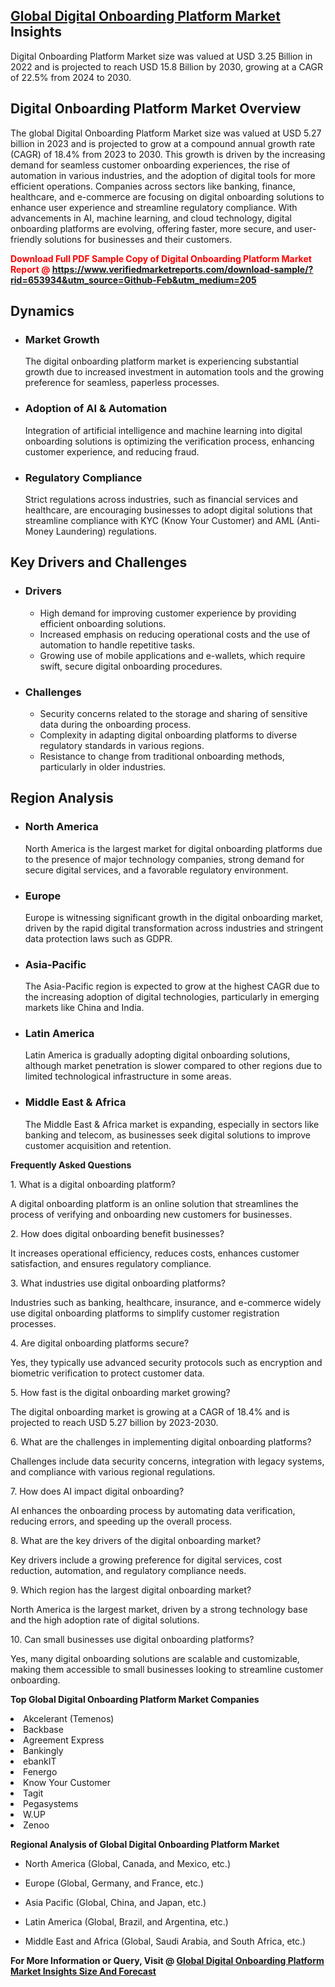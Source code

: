 <h2><a href="https://www.verifiedmarketreports.com/download-sample/?rid=653934&amp;utm_source=Github&amp;utm_medium=205" target="_blank">Global Digital Onboarding Platform Market</a> Insights</h2><p>Digital Onboarding Platform Market size was valued at USD 3.25 Billion in 2022 and is projected to reach USD 15.8 Billion by 2030, growing at a CAGR of 22.5% from 2024 to 2030.</p><p> <h2>Digital Onboarding Platform Market Overview</h2> <p>The global Digital Onboarding Platform Market size was valued at USD 5.27 billion in 2023 and is projected to grow at a compound annual growth rate (CAGR) of 18.4% from 2023 to 2030. This growth is driven by the increasing demand for seamless customer onboarding experiences, the rise of automation in various industries, and the adoption of digital tools for more efficient operations. Companies across sectors like banking, finance, healthcare, and e-commerce are focusing on digital onboarding solutions to enhance user experience and streamline regulatory compliance. With advancements in AI, machine learning, and cloud technology, digital onboarding platforms are evolving, offering faster, more secure, and user-friendly solutions for businesses and their customers.</p> <p><strong><p><span class=""><span style="color: #ff0000;"><strong>Download Full PDF Sample Copy of Digital Onboarding Platform Market Report</strong> @ </span><a href="https://www.verifiedmarketreports.com/download-sample/?rid=653934&amp;utm_source=Github-Feb&amp;utm_medium=205" target="_blank">https://www.verifiedmarketreports.com/download-sample/?rid=653934&amp;utm_source=Github-Feb&amp;utm_medium=205</a></span></p></strong></p> <h2>Dynamics</h2> <ul> <li><h3>Market Growth</h3> The digital onboarding platform market is experiencing substantial growth due to increased investment in automation tools and the growing preference for seamless, paperless processes.</li> <li><h3>Adoption of AI & Automation</h3> Integration of artificial intelligence and machine learning into digital onboarding solutions is optimizing the verification process, enhancing customer experience, and reducing fraud.</li> <li><h3>Regulatory Compliance</h3> Strict regulations across industries, such as financial services and healthcare, are encouraging businesses to adopt digital solutions that streamline compliance with KYC (Know Your Customer) and AML (Anti-Money Laundering) regulations.</li> </ul> <h2>Key Drivers and Challenges</h2> <ul> <li><h3>Drivers</h3> <ul> <li>High demand for improving customer experience by providing efficient onboarding solutions.</li> <li>Increased emphasis on reducing operational costs and the use of automation to handle repetitive tasks.</li> <li>Growing use of mobile applications and e-wallets, which require swift, secure digital onboarding procedures.</li> </ul> </li> <li><h3>Challenges</h3> <ul> <li>Security concerns related to the storage and sharing of sensitive data during the onboarding process.</li> <li>Complexity in adapting digital onboarding platforms to diverse regulatory standards in various regions.</li> <li>Resistance to change from traditional onboarding methods, particularly in older industries.</li> </ul> </li> </ul> <h2>Region Analysis</h2> <ul> <li><h3>North America</h3> North America is the largest market for digital onboarding platforms due to the presence of major technology companies, strong demand for secure digital services, and a favorable regulatory environment.</li> <li><h3>Europe</h3> Europe is witnessing significant growth in the digital onboarding market, driven by the rapid digital transformation across industries and stringent data protection laws such as GDPR.</li> <li><h3>Asia-Pacific</h3> The Asia-Pacific region is expected to grow at the highest CAGR due to the increasing adoption of digital technologies, particularly in emerging markets like China and India.</li> <li><h3>Latin America</h3> Latin America is gradually adopting digital onboarding solutions, although market penetration is slower compared to other regions due to limited technological infrastructure in some areas.</li> <li><h3>Middle East & Africa</h3> The Middle East & Africa market is expanding, especially in sectors like banking and telecom, as businesses seek digital solutions to improve customer acquisition and retention.</li> </ul> <p><strong>Frequently Asked Questions</strong></p> <p>1. What is a digital onboarding platform?</p> <p>A digital onboarding platform is an online solution that streamlines the process of verifying and onboarding new customers for businesses.</p> <p>2. How does digital onboarding benefit businesses?</p> <p>It increases operational efficiency, reduces costs, enhances customer satisfaction, and ensures regulatory compliance.</p> <p>3. What industries use digital onboarding platforms?</p> <p>Industries such as banking, healthcare, insurance, and e-commerce widely use digital onboarding platforms to simplify customer registration processes.</p> <p>4. Are digital onboarding platforms secure?</p> <p>Yes, they typically use advanced security protocols such as encryption and biometric verification to protect customer data.</p> <p>5. How fast is the digital onboarding market growing?</p> <p>The digital onboarding market is growing at a CAGR of 18.4% and is projected to reach USD 5.27 billion by 2023-2030.</p> <p>6. What are the challenges in implementing digital onboarding platforms?</p> <p>Challenges include data security concerns, integration with legacy systems, and compliance with various regional regulations.</p> <p>7. How does AI impact digital onboarding?</p> <p>AI enhances the onboarding process by automating data verification, reducing errors, and speeding up the overall process.</p> <p>8. What are the key drivers of the digital onboarding market?</p> <p>Key drivers include a growing preference for digital services, cost reduction, automation, and regulatory compliance needs.</p> <p>9. Which region has the largest digital onboarding market?</p> <p>North America is the largest market, driven by a strong technology base and the high adoption rate of digital solutions.</p> <p>10. Can small businesses use digital onboarding platforms?</p> <p>Yes, many digital onboarding solutions are scalable and customizable, making them accessible to small businesses looking to streamline customer onboarding.</p> </p><p><strong>Top Global Digital Onboarding Platform Market Companies</strong></p><div data-test-id=""><p><li>Akcelerant (Temenos)</li><li> Backbase</li><li> Agreement Express</li><li> Bankingly</li><li> ebankIT</li><li> Fenergo</li><li> Know Your Customer</li><li> Tagit</li><li> Pegasystems</li><li> W.UP</li><li> Zenoo</li></p><div><strong>Regional Analysis of&nbsp;Global Digital Onboarding Platform Market</strong></div><ul><li dir="ltr"><p dir="ltr">North America&nbsp;(Global, Canada, and Mexico, etc.)</p></li><li dir="ltr"><p dir="ltr">Europe (Global, Germany, and France, etc.)</p></li><li dir="ltr"><p dir="ltr">Asia Pacific&nbsp;(Global, China, and Japan, etc.)</p></li><li dir="ltr"><p dir="ltr">Latin America&nbsp;(Global, Brazil, and Argentina, etc.)</p></li><li dir="ltr">Middle East and Africa&nbsp;(Global, Saudi Arabia, and South Africa, etc.)</li></ul><p><strong>For More Information or Query, Visit @&nbsp;</strong><strong><a href="https://www.verifiedmarketreports.com/product/digital-onboarding-platform-market/?utm_source=Github&amp;utm_medium=205" target="_blank">Global Digital Onboarding Platform Market Insights Size And Forecast</a></strong></p></div>
